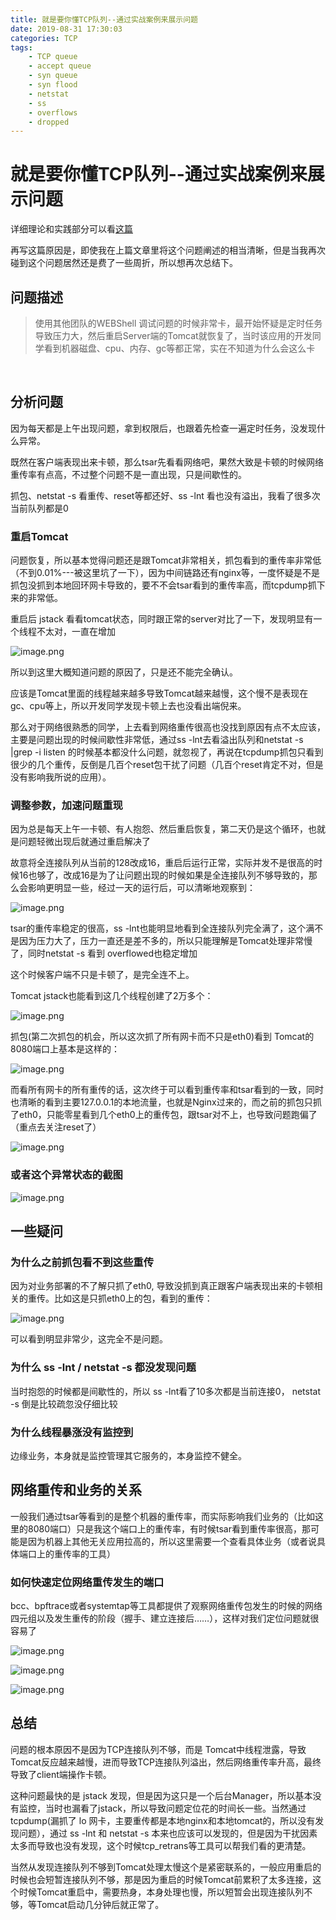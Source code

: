 ```yaml
---
title: 就是要你懂TCP队列--通过实战案例来展示问题
date: 2019-08-31 17:30:03
categories: TCP
tags:
    - TCP queue
    - accept queue
    - syn queue
    - syn flood
    - netstat
    - ss
    - overflows
    - dropped
---
```



# 就是要你懂TCP队列--通过实战案例来展示问题

详细理论和实践部分可以看[这篇](/2117/06/07/%E5%B0%B1%E6%98%AF%E8%A6%81%E4%BD%A0%E6%87%82TCP--%E5%8D%8A%E8%BF%9E%E6%8E%A5%E9%98%9F%E5%88%97%E5%92%8C%E5%85%A8%E8%BF%9E%E6%8E%A5%E9%98%9F%E5%88%97/)

再写这篇原因是，即使我在上篇文章里将这个问题阐述的相当清晰，但是当我再次碰到这个问题居然还是费了一些周折，所以想再次总结下。

## 问题描述

> 使用其他团队的WEBShell 调试问题的时候非常卡，最开始怀疑是定时任务导致压力大，然后重启Server端的Tomcat就恢复了，当时该应用的开发同学看到机器磁盘、cpu、内存、gc等都正常，实在不知道为什么会这么卡

​    

## 分析问题 

因为每天都是上午出现问题，拿到权限后，也跟着先检查一遍定时任务，没发现什么异常。

既然在客户端表现出来卡顿，那么tsar先看看网络吧，果然大致是卡顿的时候网络重传率有点高，不过整个问题不是一直出现，只是间歇性的。

抓包、netstat -s 看重传、reset等都还好、ss -lnt 看也没有溢出，我看了很多次当前队列都是0

### 重启Tomcat

问题恢复，所以基本觉得问题还是跟Tomcat非常相关，抓包看到的重传率非常低（不到0.01%---被这里坑了一下），因为中间链路还有nginx等，一度怀疑是不是抓包没抓到本地回环网卡导致的，要不不会tsar看到的重传率高，而tcpdump抓下来的非常低。

重启后 jstack 看看tomcat状态，同时跟正常的server对比了一下，发现明显有一个线程不太对，一直在增加

![image.png](https://plantegg.oss-cn-beijing.aliyuncs.com/images/oss/c6a60ee1c4e93e2d4912b7c5ef26a95e.png)


所以到这里大概知道问题的原因了，只是还不能完全确认。

应该是Tomcat里面的线程越来越多导致Tomcat越来越慢，这个慢不是表现在gc、cpu等上，所以开发同学发现卡顿上去也没看出端倪来。

那么对于网络很熟悉的同学，上去看到网络重传很高也没找到原因有点不太应该，主要是问题出现的时候间歇性非常低，通过ss -lnt去看溢出队列和netstat -s |grep -i listen 的时候基本都没什么问题，就忽视了，再说在tcpdump抓包只看到很少的几个重传，反倒是几百个reset包干扰了问题（几百个reset肯定不对，但是没有影响我所说的应用）。

### 调整参数，加速问题重现

因为总是每天上午一卡顿、有人抱怨、然后重启恢复，第二天仍是这个循环，也就是问题轻微出现后就通过重启解决了

故意将全连接队列从当前的128改成16，重启后运行正常，实际并发不是很高的时候16也够了，改成16是为了让问题出现的时候如果是全连接队列不够导致的，那么会影响更明显一些，经过一天的运行后，可以清晰地观察到：


![image.png](https://plantegg.oss-cn-beijing.aliyuncs.com/images/oss/91a12c64e360ffd5a7ab7231da6d8430.png)

tsar的重传率稳定的很高，ss -lnt也能明显地看到全连接队列完全满了，这个满不是因为压力大了，压力一直还是差不多的，所以只能理解是Tomcat处理非常慢了，同时netstat -s 看到 overflowed也稳定增加

这个时候客户端不只是卡顿了，是完全连不上。

Tomcat jstack也能看到这几个线程创建了2万多个：

![image.png](https://plantegg.oss-cn-beijing.aliyuncs.com/images/oss/adca65f70c19929d78f63d8e5f70ed5a.png)

抓包(第二次抓包的机会，所以这次抓了所有网卡而不只是eth0)看到 Tomcat的8080端口上基本是这样的：

![image.png](https://plantegg.oss-cn-beijing.aliyuncs.com/images/oss/d12cd194822280906353d9961897ad19.png)

而看所有网卡的所有重传的话，这次终于可以看到重传率和tsar看到的一致，同时也清晰的看到主要127.0.0.1的本地流量，也就是Nginx过来的，而之前的抓包只抓了eth0，只能零星看到几个eth0上的重传包，跟tsar对不上，也导致问题跑偏了（重点去关注reset了）

![image.png](https://plantegg.oss-cn-beijing.aliyuncs.com/images/oss/1e7a22621908e7b6f790ebcb6970ae39.png)

### 或者这个异常状态的截图

![image.png](https://plantegg.oss-cn-beijing.aliyuncs.com/images/oss/e3870d58dd88ccd7b2977748dffe5496.png)

## 一些疑问

### 为什么之前抓包看不到这些重传

因为对业务部署的不了解只抓了eth0, 导致没抓到真正跟客户端表现出来的卡顿相关的重传。比如这是只抓eth0上的包，看到的重传：

![image.png](https://plantegg.oss-cn-beijing.aliyuncs.com/images/oss/ffb525eb443e0656712f6d8c6357adc2.png)

可以看到明显非常少，这完全不是问题。

### 为什么 ss -lnt / netstat -s 都没发现问题

当时抱怨的时候都是间歇性的，所以 ss -lnt看了10多次都是当前连接0， netstat -s 倒是比较疏忽没仔细比较

### 为什么线程暴涨没有监控到

边缘业务，本身就是监控管理其它服务的，本身监控不健全。

## 网络重传和业务的关系

一般我们通过tsar等看到的是整个机器的重传率，而实际影响我们业务的（比如这里的8080端口）只是我这个端口上的重传率，有时候tsar看到重传率很高，那可能是因为机器上其他无关应用拉高的，所以这里需要一个查看具体业务（或者说具体端口上的重传率的工具）

### 如何快速定位网络重传发生的端口

bcc、bpftrace或者systemtap等工具都提供了观察网络重传包发生的时候的网络四元组以及发生重传的阶段（握手、建立连接后……），这样对我们定位问题就很容易了

![image.png](https://plantegg.oss-cn-beijing.aliyuncs.com/images/oss/be6ac944fb72b089dc0357298a47dc37.png)

![image.png](https://plantegg.oss-cn-beijing.aliyuncs.com/images/oss/e9efaffe357a2d1ac72806ce36066532.png)

![image.png](https://plantegg.oss-cn-beijing.aliyuncs.com/images/oss/9340023fac65d9c1d0aeda8e73557792.png)

## 总结

问题的根本原因不是因为TCP连接队列不够，而是 Tomcat中线程泄露，导致Tomcat反应越来越慢，进而导致TCP连接队列溢出，然后网络重传率升高，最终导致了client端操作卡顿。


这种问题最快的是 jstack 发现，但是因为这只是一个后台Manager，所以基本没有监控，当时也漏看了jstack，所以导致问题定位花的时间长一些。当然通过tcpdump(漏抓了 lo 网卡，主要重传都是本地nginx和本地tomcat的，所以没有发现问题），通过 ss -lnt 和 netstat -s 本来也应该可以发现的，但是因为干扰因素太多而导致也没有发现，这个时候tcp_retrans等工具可以帮我们看的更清楚。

当然从发现连接队列不够到Tomcat处理太慢这个是紧密联系的，一般应用重启的时候也会短暂连接队列不够，那是因为重启的时候Tomcat前累积了太多连接，这个时候Tomcat重启中，需要热身，本身处理也慢，所以短暂会出现连接队列不够，等Tomcat启动几分钟后就正常了。